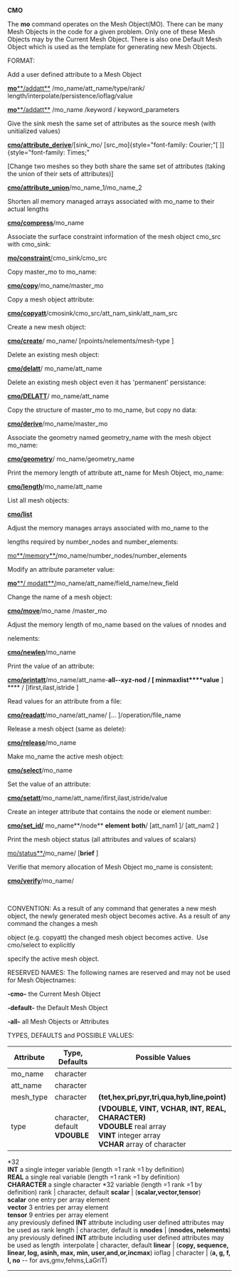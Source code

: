  **CMO**

  The **mo** command operates on the Mesh Object(MO). There can be
  many Mesh Objects in the code for a given problem. Only one of these
  Mesh Objects may by the Current Mesh Object. There is also one
  Default Mesh Object which is used as the template for generating new
  Mesh Objects.

 FORMAT:

Add a user defined attribute to a Mesh Object

[**mo****/addatt**](cmo/cmo_addatt.md) /mo\_name/att\_name/type/rank/
length/interpolate/persistence/ioflag/value

[**mo****/addatt**](cmo/cmo_addatt.md) /mo\_name /keyword /
keyword\_parameters


Give the sink mesh the same set of attributes as the source mesh (with
unitialized values)

**[cmo/attribute\_derive](cmo/cmo_att_derive.md)**/[sink\_mo/
[src\_mo]{style="font-family: Courier;"[
]]{style="font-family: Times;"

[Change two meshes so they both share the same set of attributes (taking
the union of their sets of
attributes)]

**[cmo/attribute\_union](cmo/cmo_att_derive.md)**/mo\_name\_1/mo\_name\_2

Shorten all memory managed arrays associated with mo\_name to their
actual lengths

**[cmo/compress](cmo/cmo_compress.md)**/mo\_name

Associate the surface constraint information of the mesh object cmo\_src
with cmo\_sink:

[**mo/constraint**/](cmo/cmo_constraint.md)cmo\_sink/cmo\_src

Copy master\_mo to mo\_name:

**[cmo/copy](cmo/cmo_copy.md)**/mo\_name/master\_mo

Copy a mesh object attribute:

**[cmo/copyatt](cmo/cmo_copyatt.md)**/cmosink/cmo\_src/att\_nam\_sink/att\_nam\_src

Create a new mesh object:

**[cmo/create](cmo/cmo_create.md)**/ mo\_name/
[npoints/nelements/mesh-type
]

Delete an existing mesh object:

**[cmo/delatt](cmo/cmo_delatt.md)**/ mo\_name/att\_name

Delete an existing mesh object even it has 'permanent' persistance:

**[cmo/DELATT](cmo/cmo_delatt.md)**/ mo\_name/att\_name

Copy the structure of master\_mo to mo\_name, but copy no data:

**[cmo/derive](cmo/cmo_derive.md)**/mo\_name/master\_mo

Associate the geometry named geometry\_name with the mesh object
mo\_name:

**[cmo/geometry](cmo/cmo_geom.md)**/ mo\_name/geometry\_name

Print the memory length of attribute att\_name for Mesh Object,
mo\_name:

**[cmo/length](cmo/cmo_length.md)**/mo\_name/att\_name

List all mesh objects:

**[cmo/list](cmo/cmo_list.md)**

Adjust the memory manages arrays associated with mo\_name to the

lengths required by number\_nodes and number\_elements:

[mo**/memory**/](cmo/cmo_memory.md)mo\_name/number\_nodes/number\_elements


Modify an attribute parameter value:

[**mo****/ modatt**/](cmo/cmo_modatt.md)mo\_name/att\_name/field\_name/new\_field

Change the name of a mesh object:

**[cmo/move](cmo/cmo_move.md)**/mo\_name /master\_mo 

Adjust the memory length of mo\_name based on the values of nnodes and

nelements:

**[cmo/newlen](cmo/cmo_newlen.md)**/mo\_name

Print the value of an attribute:

**[cmo/printatt](cmo/cmo_printatt.md)**/mo\_name/att\_name-**all-****-xyz-****nod**
/ 
[** minmax****list****value**
] **** /
[ifirst,ilast,istride
]

Read values for an attribute from a file:

**[cmo/readatt](cmo/cmo_readatt.md)**/mo\_name/att\_name/
[...
]/operation/file\_name

Release a mesh object (same as delete):

**[cmo/release](cmo/cmo_release.md)**/mo\_name

Make mo\_name the active mesh object:

**[cmo/select](cmo/cmo_select.md)**/mo\_name

Set the value of an attribute:

**[cmo/setatt](cmo/cmo_setatt.md)**/mo\_name/att\_name/ifirst,ilast,istride/value

Create an integer attribute that contains the node or element number:

**[cmo/set\_id/](cmo/cmo_setid.md)** mo\_name**/node** **element**
**both**/
[att\_nam1
]/
[att\_nam2
]

Print the mesh object status (all attributes and values of scalars)

[mo/status**/](cmo/cmo_status.md)mo\_name/
[**brief**
]

Verifie that memory allocation of Mesh Object mo\_name is consistent:

**[cmo/verify](cmo/cmo_verify.md)**/mo\_name/

 

CONVENTION: As a result of any command that generates a new mesh object,
the newly generated mesh object becomes active. As a result of any
command the changes a mesh

object (e.g. copyatt) the changed mesh object becomes active.  Use
cmo/select to explicitly

specify the active mesh object.

RESERVED NAMES: The following names are reserved and may not be used for
Mesh Objectnames:

**-cmo-** the Current Mesh Object

**-default-** the Default Mesh Object

**-all-** all Mesh Objects or Attributes

TYPES, DEFAULTS and POSSIBLE VALUES:
  
Attribute | Type, Defaults | Possible Values
------------- |  --------- | -----------------------------------------------------------------------------------------
mo\_name      | character |
att\_name     | character |
mesh\_type    | character | **(tet,hex,pri,pyr,tri,qua,hyb,line,point)**
type           | character, default **VDOUBLE** | **(VDOUBLE, VINT, VCHAR, INT, REAL, CHARACTER)** <br> **VDOUBLE** real array <br>  **VINT** integer array <br> **VCHAR** array of character
*32 <br> **INT** a single integer variable (length =1 rank =1 by definition) <br> **REAL** a single real variable (length =1 rank =1 by definition) <br> **CHARACTER** a single character
*32 variable (length =1 rank =1 by definition)
rank          | character, default **scalar** | (**scalar,vector,tensor**) <br> **scalar** one entry per array element <br> **vector** 3 entries per array element <br> **tensor** 9 entries per array element <br> any previously defined **INT** attribute including user defined attributes may be used as rank
length        | character, default is **nnodes** | (**nnodes, nelements**) <br> any previously defined **INT** attribute including user defined attributes may be used as length 
interpolate   | character, default **linear** | (**copy, sequence, linear, log, asinh, max, min, user,and,or,incmax**)
ioflag      | character | (**a, g, f, l, no** -- for avs,gmv,fehms,LaGriT)
------------- ---------------------------------------------------------------------------------------------------
